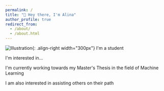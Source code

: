```yaml
---
permalink: /
title: "👋 Hey there, I'm Alina"
author_profile: true
redirect_from: 
  - /about/
  - /about.html
---
```


![Illustration](/images/...png){: .align-right width="300px"}
I'm a student

I'm interested in...

I'm currently working towards my Master's Thesis in the field of Machine Learning

I am also interested in assisting others on their path

